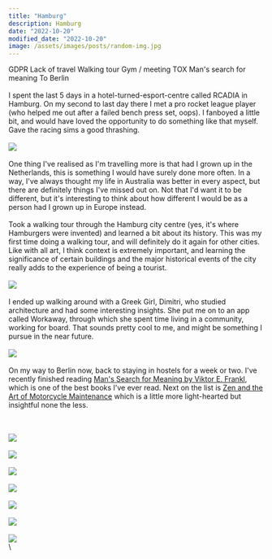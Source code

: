 ```yaml
---
title: "Hamburg"
description: Hamburg
date: "2022-10-20"
modified_date: "2022-10-20"
image: /assets/images/posts/random-img.jpg
---
```

GDPR
Lack of travel 
Walking tour
Gym / meeting TOX
Man's search for meaning 
To Berlin
\
\
I spent the last 5 days in a hotel-turned-esport-centre called RCADIA in Hamburg. On my second to last day there I met a pro rocket league player (who helped me out after a failed bench press set, oops). I fanboyed a little bit, and would have loved the opportunity to do something like that myself. Gave the racing sims a good thrashing.
\
\
![](/assets/images/posts/post-05/sim.jpg)
\
\
One thing I've realised as I'm travelling more is that had I grown up in the Netherlands, this is something I would have surely done more often. In a way, I've always thought my life in Australia was better in every aspect, but there are definitely things I've missed out on. Not that I'd want it to be different, but it's interesting to think about how different I would be as a person had I grown up in Europe instead.
\
\
Took a walking tour through the Hamburg city centre (yes, it's where Hamburgers were invented) and learned a bit about its history. This was my first time doing a walking tour, and will definitely do it again for other cities. Like with all art, I think context is extremely important, and learning the significance of certain buildings and the major historical events of the city really adds to the experience of being a tourist.
\
\
![](/assets/images/posts/post-05/sim.jpg)
\
\
I ended up walking around with a Greek Girl, Dimitri, who studied architecture and had some interesting insights. She put me on to an app called Workaway, through which she spent time living in a community, working for board. That sounds pretty cool to me, and might be something I pursue in the near future.
\
\
![](/assets/images/posts/post-05/art-place.jpg)
\
\
On my way to Berlin now, back to staying in hostels for a week or two. I've recently finished reading  [Man's Search for Meaning by Viktor E. Frankl](https://www.goodreads.com/review/show/5056774584), which is one of the best books I've ever read. Next on the list is [Zen and the Art of Motorcycle Maintenance](https://www.goodreads.com/book/show/629.Zen_and_the_Art_of_Motorcycle_Maintenance?ac=1&from_search=true&qid=YPS3jWXi9h&rank=1) which is a little more light-hearted but insightful none the less.

\
\
![](/assets/images/posts/post-05/ceiling.jpg)
\
\
![](/assets/images/posts/post-05/church.jpg)
\
\
![](/assets/images/posts/post-05/city-01.jpg)
\
\
![](/assets/images/posts/post-05/city-02.jpg)
\
\
![](/assets/images/posts/post-05/me.jpg)
\
\
![](/assets/images/posts/post-05/snack.jpg)
\
\
![](/assets/images/posts/post-05/state-house.jpg)
\
\
